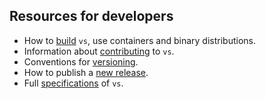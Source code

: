 ## Resources for developers

- How to [build](./building.md) `vs`, use containers and binary distributions.
- Information about [contributing](./contributing.md) to `vs`.
- Conventions for [versioning](./versioning.md).
- How to publish a [new release](./releasing.md).
- Full [specifications](./full-specs.md) of `vs`.
